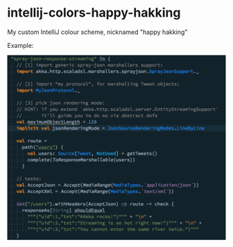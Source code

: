 # intellij-colors-happy-hakking
My custom IntelliJ colour scheme, nicknamed "happy hakking"

Example:

![hakking-codestyle.png](hakking-codestyle.png)
